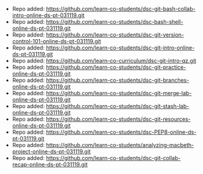 
- Repo added: https://github.com/learn-co-students/dsc-git-bash-collab-intro-online-ds-pt-031119.git
- Repo added: https://github.com/learn-co-students/dsc-bash-shell-online-ds-pt-031119.git
- Repo added: https://github.com/learn-co-students/dsc-git-version-control-101-online-ds-pt-031119.git
- Repo added: https://github.com/learn-co-students/dsc-git-intro-online-ds-pt-031119.git
- Repo added: https://github.com/learn-co-curriculum/dsc-git-intro-qz.git
- Repo added: https://github.com/learn-co-students/dsc-git-practice-online-ds-pt-031119.git
- Repo added: https://github.com/learn-co-students/dsc-git-branches-online-ds-pt-031119.git
- Repo added: https://github.com/learn-co-students/dsc-git-merge-lab-online-ds-pt-031119.git
- Repo added: https://github.com/learn-co-students/dsc-git-stash-lab-online-ds-pt-031119.git
- Repo added: https://github.com/learn-co-students/dsc-git-resources-online-ds-pt-031119.git
- Repo added: https://github.com/learn-co-students/dsc-PEP8-online-ds-pt-031119.git
- Repo added: https://github.com/learn-co-students/analyzing-macbeth-project-online-ds-pt-031119.git
- Repo added: https://github.com/learn-co-students/dsc-git-collab-recap-online-ds-pt-031119.git